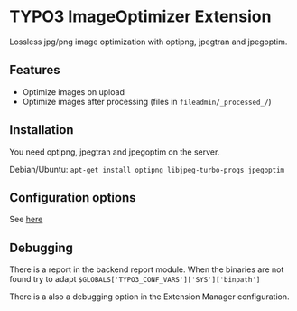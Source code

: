 # TYPO3 ImageOptimizer Extension

Lossless jpg/png image optimization with optipng, jpegtran and jpegoptim.

## Features

* Optimize images on upload
* Optimize images after processing (files in `fileadmin/_processed_/`)

## Installation

You need optipng, jpegtran and jpegoptim on the server.

Debian/Ubuntu: `apt-get install optipng libjpeg-turbo-progs jpegoptim`

## Configuration options

See [here](ext_conf_template.txt)

## Debugging

There is a report in the backend report module. When the binaries are not found try to adapt `$GLOBALS['TYPO3_CONF_VARS']['SYS']['binpath']`

There is a also a debugging option in the Extension Manager configuration.
